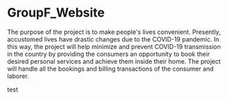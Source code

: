 # GroupF_Website
The purpose of the project is to make people's lives convenient. Presently, accustomed lives have drastic changes due to the COVID-19 pandemic. In this way, the project will help minimize and prevent COVID-19 transmission in the country by providing the consumers an opportunity to book their desired personal services and achieve them inside their home. 
The project will handle all the bookings and billing transactions of the consumer and laborer.


test
